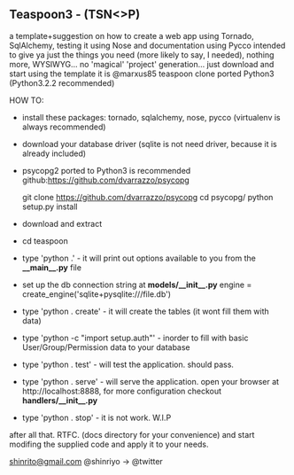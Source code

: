 Teaspoon3 - (TSN<>P)
-------------------

a template+suggestion on how to create a web app using Tornado, SqlAlchemy, testing it using Nose and documentation using Pycco
intended to give ya just the things you need (more likely to say, I needed), nothing more, WYSIWYG...
no 'magical' 'project' generation... just download and start using the template
it is @marxus85 teaspoon clone
ported Python3 (Python3.2.2 recommended)

HOW TO:

* install these packages: tornado, sqlalchemy, nose, pycco (virtualenv is always recommended)
* download your database driver (sqlite is not need driver, because it is already included)
* psycopg2 ported to Python3 is recommended
github:https://github.com/dvarrazzo/psycopg

    git clone https://github.com/dvarrazzo/psycopg
    cd psycopg/
    python setup.py install

* download and extract
* cd teaspoon
* type 'python .' - it will print out options available to you from the __\_\_main\_\_.py__ file
* set up the db connection string at __models/\_\_init\_\_.py__
    engine = create_engine('sqlite+pysqlite:///file.db')
* type 'python . create' - it will create the tables (it wont fill them with data)
* type 'python -c "import setup.auth"' - inorder to fill with basic User/Group/Permission data to your database
* type 'python . test' - will test the application. should pass.
* type 'python . serve' - will serve the application. open your browser at http://localhost:8888, for more configuration checkout __handlers/\_\_init\_\_.py__
* type 'python . stop' - it is not work. W.I.P


after all that. RTFC. (docs directory for your convenience) and start modifing the supplied code and apply it to your needs.

shinrito@gmail.com
@shinriyo -> @twitter
